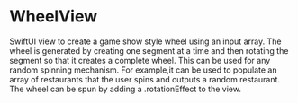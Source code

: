 # WheelView
SwiftUI view to create a game show style wheel using an input array. The wheel is generated by creating one segment at a time and then rotating the segment so that it creates a complete wheel. This can be used for any random spinning mechanism. For example,it can be used to populate an array of restaurants that the user spins and outputs a random restaurant. The wheel can be spun by adding a .rotationEffect to the view.
